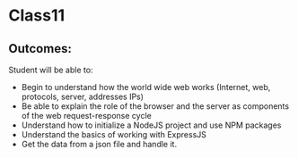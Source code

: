 # Class11

## Outcomes:
Student will be able to:
- Begin to understand how the world wide web works (Internet, web, protocols, server, addresses IPs)
- Be able to explain the role of the browser and the server as components of the web request-response cycle
- Understand how to initialize a NodeJS project and use NPM packages
- Understand the basics of working with ExpressJS
- Get the data from a json file and handle it.
